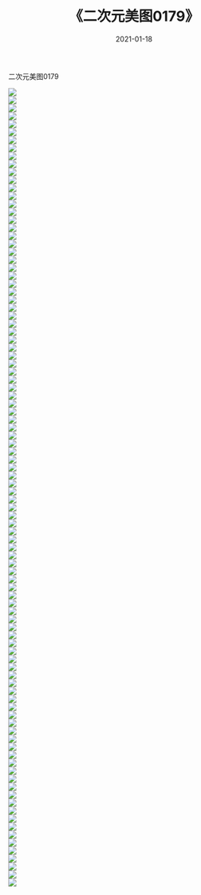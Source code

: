 ﻿---
layout: post
title:  《二次元美图0179》
date:   2021-01-18
img: http://imgx.orgx.ga/二次元/2021/二次元美图0179/000.jpg
categories: [美女, 清纯, 唯美]
---

二次元美图0179

 ![](http://imgx.orgx.ga/二次元/2021/二次元美图0179/001.jpg) <br>![](http://imgx.orgx.ga/二次元/2021/二次元美图0179/002.jpg) <br>![](http://imgx.orgx.ga/二次元/2021/二次元美图0179/003.jpg) <br>![](http://imgx.orgx.ga/二次元/2021/二次元美图0179/004.jpg) <br>![](http://imgx.orgx.ga/二次元/2021/二次元美图0179/005.jpg) <br>![](http://imgx.orgx.ga/二次元/2021/二次元美图0179/006.jpg) <br>![](http://imgx.orgx.ga/二次元/2021/二次元美图0179/007.jpg) <br>![](http://imgx.orgx.ga/二次元/2021/二次元美图0179/008.jpg) <br>![](http://imgx.orgx.ga/二次元/2021/二次元美图0179/009.jpg) <br>![](http://imgx.orgx.ga/二次元/2021/二次元美图0179/010.jpg) <br>![](http://imgx.orgx.ga/二次元/2021/二次元美图0179/011.jpg) <br>![](http://imgx.orgx.ga/二次元/2021/二次元美图0179/012.jpg) <br>![](http://imgx.orgx.ga/二次元/2021/二次元美图0179/013.jpg) <br>![](http://imgx.orgx.ga/二次元/2021/二次元美图0179/014.jpg) <br>![](http://imgx.orgx.ga/二次元/2021/二次元美图0179/015.jpg) <br>![](http://imgx.orgx.ga/二次元/2021/二次元美图0179/016.jpg) <br>![](http://imgx.orgx.ga/二次元/2021/二次元美图0179/017.jpg) <br>![](http://imgx.orgx.ga/二次元/2021/二次元美图0179/018.jpg) <br>![](http://imgx.orgx.ga/二次元/2021/二次元美图0179/019.jpg) <br>![](http://imgx.orgx.ga/二次元/2021/二次元美图0179/020.jpg) <br>![](http://imgx.orgx.ga/二次元/2021/二次元美图0179/021.jpg) <br>![](http://imgx.orgx.ga/二次元/2021/二次元美图0179/022.jpg) <br>![](http://imgx.orgx.ga/二次元/2021/二次元美图0179/023.jpg) <br>![](http://imgx.orgx.ga/二次元/2021/二次元美图0179/024.jpg) <br>![](http://imgx.orgx.ga/二次元/2021/二次元美图0179/025.jpg) <br>![](http://imgx.orgx.ga/二次元/2021/二次元美图0179/026.jpg) <br>![](http://imgx.orgx.ga/二次元/2021/二次元美图0179/027.jpg) <br>![](http://imgx.orgx.ga/二次元/2021/二次元美图0179/028.jpg) <br>![](http://imgx.orgx.ga/二次元/2021/二次元美图0179/029.jpg) <br>![](http://imgx.orgx.ga/二次元/2021/二次元美图0179/030.jpg) <br>![](http://imgx.orgx.ga/二次元/2021/二次元美图0179/031.jpg) <br>![](http://imgx.orgx.ga/二次元/2021/二次元美图0179/032.jpg) <br>![](http://imgx.orgx.ga/二次元/2021/二次元美图0179/033.jpg) <br>![](http://imgx.orgx.ga/二次元/2021/二次元美图0179/034.jpg) <br>![](http://imgx.orgx.ga/二次元/2021/二次元美图0179/035.jpg) <br>![](http://imgx.orgx.ga/二次元/2021/二次元美图0179/036.jpg) <br>![](http://imgx.orgx.ga/二次元/2021/二次元美图0179/037.jpg) <br>![](http://imgx.orgx.ga/二次元/2021/二次元美图0179/038.jpg) <br>![](http://imgx.orgx.ga/二次元/2021/二次元美图0179/039.jpg) <br>![](http://imgx.orgx.ga/二次元/2021/二次元美图0179/040.jpg) <br>![](http://imgx.orgx.ga/二次元/2021/二次元美图0179/041.jpg) <br>![](http://imgx.orgx.ga/二次元/2021/二次元美图0179/042.jpg) <br>![](http://imgx.orgx.ga/二次元/2021/二次元美图0179/043.jpg) <br>![](http://imgx.orgx.ga/二次元/2021/二次元美图0179/044.jpg) <br>![](http://imgx.orgx.ga/二次元/2021/二次元美图0179/045.jpg) <br>![](http://imgx.orgx.ga/二次元/2021/二次元美图0179/046.jpg) <br>![](http://imgx.orgx.ga/二次元/2021/二次元美图0179/047.jpg) <br>![](http://imgx.orgx.ga/二次元/2021/二次元美图0179/048.jpg) <br>![](http://imgx.orgx.ga/二次元/2021/二次元美图0179/049.jpg) <br>![](http://imgx.orgx.ga/二次元/2021/二次元美图0179/050.jpg) <br>![](http://imgx.orgx.ga/二次元/2021/二次元美图0179/051.jpg) <br>![](http://imgx.orgx.ga/二次元/2021/二次元美图0179/052.jpg) <br>![](http://imgx.orgx.ga/二次元/2021/二次元美图0179/053.jpg) <br>![](http://imgx.orgx.ga/二次元/2021/二次元美图0179/054.jpg) <br>![](http://imgx.orgx.ga/二次元/2021/二次元美图0179/055.jpg) <br>![](http://imgx.orgx.ga/二次元/2021/二次元美图0179/056.jpg) <br>![](http://imgx.orgx.ga/二次元/2021/二次元美图0179/057.jpg) <br>![](http://imgx.orgx.ga/二次元/2021/二次元美图0179/058.jpg) <br>![](http://imgx.orgx.ga/二次元/2021/二次元美图0179/059.jpg) <br>![](http://imgx.orgx.ga/二次元/2021/二次元美图0179/060.jpg) <br>![](http://imgx.orgx.ga/二次元/2021/二次元美图0179/061.jpg) <br>![](http://imgx.orgx.ga/二次元/2021/二次元美图0179/062.jpg) <br>![](http://imgx.orgx.ga/二次元/2021/二次元美图0179/063.jpg) <br>![](http://imgx.orgx.ga/二次元/2021/二次元美图0179/064.jpg) <br>![](http://imgx.orgx.ga/二次元/2021/二次元美图0179/065.jpg) <br>![](http://imgx.orgx.ga/二次元/2021/二次元美图0179/066.jpg) <br>![](http://imgx.orgx.ga/二次元/2021/二次元美图0179/067.jpg) <br>![](http://imgx.orgx.ga/二次元/2021/二次元美图0179/068.jpg) <br>![](http://imgx.orgx.ga/二次元/2021/二次元美图0179/069.jpg) <br>![](http://imgx.orgx.ga/二次元/2021/二次元美图0179/070.jpg) <br>![](http://imgx.orgx.ga/二次元/2021/二次元美图0179/071.jpg) <br>![](http://imgx.orgx.ga/二次元/2021/二次元美图0179/072.jpg) <br>![](http://imgx.orgx.ga/二次元/2021/二次元美图0179/073.jpg) <br>![](http://imgx.orgx.ga/二次元/2021/二次元美图0179/074.jpg) <br>![](http://imgx.orgx.ga/二次元/2021/二次元美图0179/075.jpg) <br>![](http://imgx.orgx.ga/二次元/2021/二次元美图0179/076.jpg) <br>![](http://imgx.orgx.ga/二次元/2021/二次元美图0179/077.jpg) <br>![](http://imgx.orgx.ga/二次元/2021/二次元美图0179/078.jpg) <br>![](http://imgx.orgx.ga/二次元/2021/二次元美图0179/079.jpg) <br>![](http://imgx.orgx.ga/二次元/2021/二次元美图0179/080.jpg) <br>![](http://imgx.orgx.ga/二次元/2021/二次元美图0179/081.jpg) <br>![](http://imgx.orgx.ga/二次元/2021/二次元美图0179/082.jpg) <br>![](http://imgx.orgx.ga/二次元/2021/二次元美图0179/083.jpg) <br>![](http://imgx.orgx.ga/二次元/2021/二次元美图0179/084.jpg) <br>![](http://imgx.orgx.ga/二次元/2021/二次元美图0179/085.jpg) <br>![](http://imgx.orgx.ga/二次元/2021/二次元美图0179/086.jpg) <br>![](http://imgx.orgx.ga/二次元/2021/二次元美图0179/087.jpg) <br>![](http://imgx.orgx.ga/二次元/2021/二次元美图0179/088.jpg) <br>![](http://imgx.orgx.ga/二次元/2021/二次元美图0179/089.jpg) <br>![](http://imgx.orgx.ga/二次元/2021/二次元美图0179/090.jpg) <br>![](http://imgx.orgx.ga/二次元/2021/二次元美图0179/091.jpg) <br>![](http://imgx.orgx.ga/二次元/2021/二次元美图0179/092.jpg) <br>![](http://imgx.orgx.ga/二次元/2021/二次元美图0179/093.jpg) <br>![](http://imgx.orgx.ga/二次元/2021/二次元美图0179/094.jpg) <br>![](http://imgx.orgx.ga/二次元/2021/二次元美图0179/095.jpg) <br>![](http://imgx.orgx.ga/二次元/2021/二次元美图0179/096.jpg) <br>![](http://imgx.orgx.ga/二次元/2021/二次元美图0179/097.jpg) <br>![](http://imgx.orgx.ga/二次元/2021/二次元美图0179/098.jpg) <br>![](http://imgx.orgx.ga/二次元/2021/二次元美图0179/099.jpg) <br>![](http://imgx.orgx.ga/二次元/2021/二次元美图0179/100.jpg) <br>